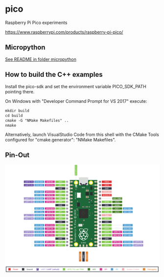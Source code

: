 # pico
Raspberry Pi Pico experiments

https://www.raspberrypi.com/products/raspberry-pi-pico/

## Micropython

[See README in folder micropython](./micropython)

## How to build the C++ examples

Install the pico-sdk and set the environment variable PICO_SDK_PATH pointing there.

On Windows with "Developer Command Prompt for VS 2017" execute:
```
mkdir build
cd build
cmake -G "NMake Makefiles" ..
nmake
```

Alternatively, launch VisualStudio Code from this shell with the CMake Tools configured for "cmake.generator": "NMake Makefiles".

## Pin-Out

<img src="./pico-gpios.png" /> 
